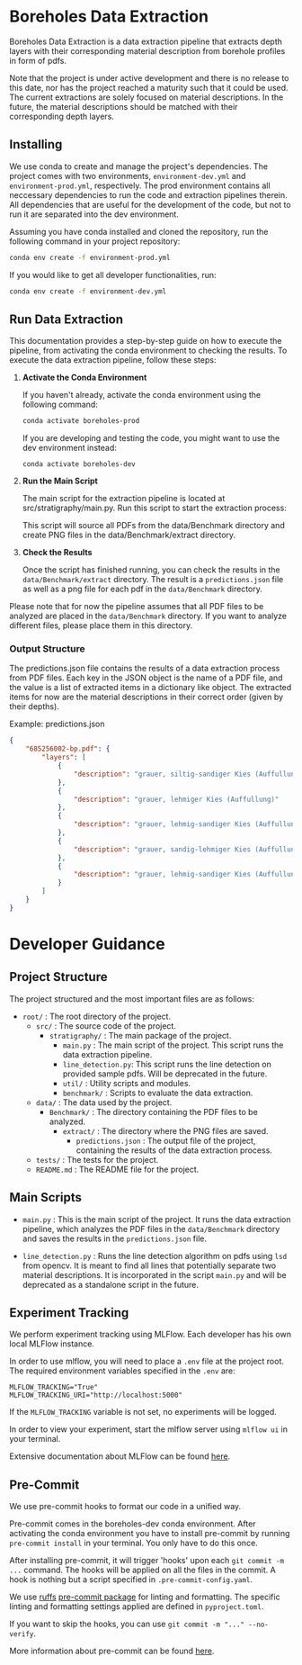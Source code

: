 # Boreholes Data Extraction

Boreholes Data Extraction is a data extraction pipeline that extracts depth layers with their corresponding material description from borehole profiles in form of pdfs.

Note that the project is under active development and there is no release to this date, nor has the project reached a maturity such that it could be used. The current extractions are solely focused on material descriptions. In the future, the material descriptions should be matched with their corresponding depth layers.

## Installing
We use conda to create and manage the project's dependencies. The project comes with two environments, `environment-dev.yml` and `environment-prod.yml`, respectively. The prod environment contains all neccessary dependencies to run the code and extraction pipelines therein. All dependencies that are useful for the development of the code, but not to run it are separated into the dev environment.

Assuming you have conda installed and cloned the repository, run the following command in your project repository:
```bash
conda env create -f environment-prod.yml
```

If you would like to get all developer functionalities, run:

```bash
conda env create -f environment-dev.yml
```


## Run Data Extraction
This documentation provides a step-by-step guide on how to execute the pipeline, from activating the conda environment to checking the results. To execute the data extraction pipeline, follow these steps:

1. **Activate the Conda Environment**

   If you haven't already, activate the conda environment using the following command:

   ```bash
   conda activate boreholes-prod
   ````

    If you are developing and testing the code, you might want to use the dev environment instead:

    `conda activate boreholes-dev`

2. **Run the Main Script**

    The main script for the extraction pipeline is located at src/stratigraphy/main.py. Run this script to start the extraction process:

    This script will source all PDFs from the data/Benchmark directory and create PNG files in the data/Benchmark/extract directory.

3. **Check the Results**

    Once the script has finished running, you can check the results in the `data/Benchmark/extract` directory. The result is a `predictions.json` file as well as a png file for each pdf in the `data/Benchmark` directory.

Please note that for now the pipeline assumes that all PDF files to be analyzed are placed in the `data/Benchmark` directory. If you want to analyze different files, please place them in this directory.

### Output Structure
The predictions.json file contains the results of a data extraction process from PDF files. Each key in the JSON object is the name of a PDF file, and the value is a list of extracted items in a dictionary like object. The extracted items for now are the material descriptions in their correct order (given by their depths).

Example: predictions.json 
```json
{
    "685256002-bp.pdf": {
        "layers": [
            {
                "description": "grauer, siltig-sandiger Kies (Auffullung)"
            },
            {
                "description": "grauer, lehmiger Kies (Auffullung)"
            },
            {
                "description": "grauer, lehmig-sandiger Kies (Auffullung)"
            },
            {
                "description": "grauer, sandig-lehmiger Kies (Auffullung)"
            },
            {
                "description": "grauer, lehmig-sandiger Kies (Auffullung)"
            }
        ]
    }
}
```

# Developer Guidance
## Project Structure

The project structured and the most important files are as follows:

- `root/` : The root directory of the project.
  - `src/` : The source code of the project.
    - `stratigraphy/` : The main package of the project.
      - `main.py` : The main script of the project. This script runs the data extraction pipeline.
      - `line_detection.py`: This script runs the line detection on provided sample pdfs. Will be deprecated in the future.
      - `util/` : Utility scripts and modules.
      - `benchmark/` : Scripts to evaluate the data extraction.
  - `data/` : The data used by the project.
    - `Benchmark/` : The directory containing the PDF files to be analyzed.
      - `extract/` : The directory where the PNG files are saved.
          - `predictions.json` : The output file of the project, containing the results of the data extraction process.
  - `tests/` : The tests for the project.
  - `README.md` : The README file for the project.


## Main Scripts

- `main.py` : This is the main script of the project. It runs the data extraction pipeline, which analyzes the PDF files in the `data/Benchmark` directory and saves the results in the `predictions.json` file.

- `line_detection.py` : Runs the line detection algorithm on pdfs using `lsd` from opencv. It is meant to find all lines that potentially separate two material descriptions. It is incorporated in the script `main.py` and will be deprecated as a standalone script in the future.

## Experiment Tracking
We perform experiment tracking using MLFlow. Each developer has his own local MLFlow instance. 

In order to use mlflow, you will need to place a `.env` file at the project root. The required environment variables specified in the `.env` are:

```
MLFLOW_TRACKING="True"
MLFLOW_TRACKING_URI="http://localhost:5000"
```

If the `MLFLOW_TRACKING` variable is not set, no experiments will be logged.

In order to view your experiment, start the mlflow server using `mlflow ui` in your terminal.

Extensive documentation about MLFlow can be found [here](https://mlflow.org/docs/latest/index.html).

## Pre-Commit
We use pre-commit hooks to format our code in a unified way.

Pre-commit comes in the boreholes-dev conda environment. After activating the conda environment you have to install pre-commit by running `pre-commit install` in your terminal. You only have to do this once.

After installing pre-commit, it will trigger 'hooks' upon each `git commit -m ...` command. The hooks will be applied on all the files in the commit. A hook is nothing but a script specified in `.pre-commit-config.yaml`.

We use [ruffs](https://github.com/astral-sh/ruff) [pre-commit package](https://github.com/astral-sh/ruff-pre-commit) for linting and formatting.
The specific linting and formatting settings applied are defined in `pyproject.toml`.

If you want to skip the hooks, you can use `git commit -m "..." --no-verify`.

More information about pre-commit can be found [here](https://pre-commit.com).
